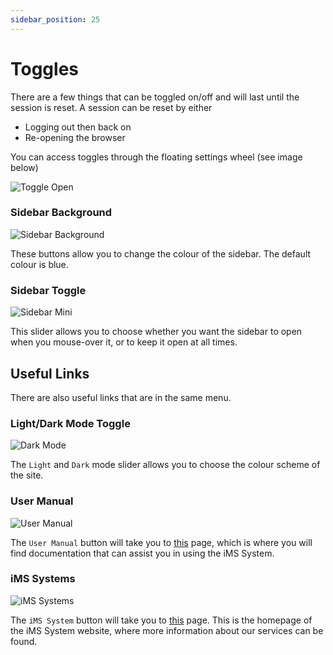```yaml
---
sidebar_position: 25
---
```


# Toggles

There are a few things that can be toggled on/off and will last until the session is reset. A session can be reset by either
+ Logging out then back on
+ Re-opening the browser

You can access toggles through the floating settings wheel (see image below)

<img src="/img/DocImg/General Information/Toggles/Toggle_Open.png" alt="Toggle Open" class="center"/>

### Sidebar Background

<img src="/img/DocImg/General Information/Toggles/Sidebar_Background.png" alt="Sidebar Background" class="center"/>

These buttons allow you to change the colour of the sidebar. The default colour is blue.

### Sidebar Toggle

<img src="/img/DocImg/General Information/Toggles/Sidebar_Mini.png" alt="Sidebar Mini" class="center"/>

This slider allows you to choose whether you want the sidebar to open when you mouse-over it, or to keep it open at all times.

## Useful Links

There are also useful links that are in the same menu.

### Light/Dark Mode Toggle

<img src="/img/DocImg/General Information/Toggles/Dark_Mode.png" alt="Dark Mode" class="center"/>

The `Light` and `Dark` mode slider allows you to choose the colour scheme of the site.

### User Manual

<img src="/img/DocImg/General Information/Toggles/User_Manual.png" alt="User Manual" class="center"/>

The `User Manual` button will take you to [this][User Manual] page, which is where you will find documentation that can assist you in using the iMS System.

### iMS Systems

<img src="/img/DocImg/General Information/Toggles/iMS_Systems.png" alt="iMS Systems" class="center"/>

The `iMS System` button will take you to [this][iMS Systems] page. This is the homepage of the iMS System website, where more information about our services can be found.

[User Manual]: https://docs.imssystems.tech/ "Documentation Website"
[iMS Systems]: https://imssystems.tech/ "IMS Systems Homepage"